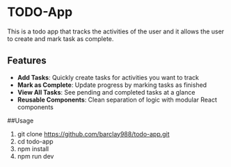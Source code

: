 # TODO-App

This is a todo app that tracks the activities of the user and it allows the user to create and mark task as complete.

## Features

- **Add Tasks**: Quickly create tasks for activities you want to track  
- **Mark as Complete**: Update progress by marking tasks as finished  
- **View All Tasks**: See pending and completed tasks at a glance  
- **Reusable Components**: Clean separation of logic with modular React components

##Usage
1. git clone https://github.com/barclay988/todo-app.git
2. cd todo-app
3. npm install
4. npm run dev
